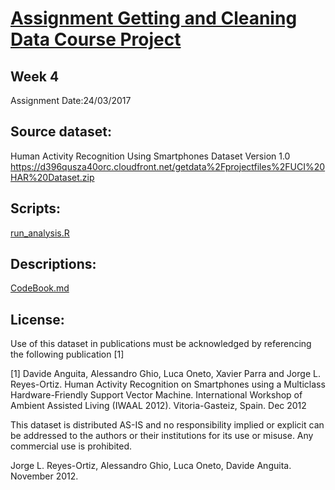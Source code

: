 
# [Assignment Getting and Cleaning Data Course Project](https://www.coursera.org/learn/data-cleaning/)
## Week 4
Assignment Date:24/03/2017

## Source dataset:
Human Activity Recognition Using Smartphones Dataset Version 1.0
https://d396qusza40orc.cloudfront.net/getdata%2Fprojectfiles%2FUCI%20HAR%20Dataset.zip

## Scripts:
[run_analysis.R](https://github.com/JulesBuh/CleaningData/blob/master/run_analysis.R)

## Descriptions:
[CodeBook.md](https://github.com/JulesBuh/CleaningData/blob/master/CodeBook.md#codebook)


## License:
Use of this dataset in publications must be acknowledged by referencing the following publication [1] 

[1] Davide Anguita, Alessandro Ghio, Luca Oneto, Xavier Parra and Jorge L. Reyes-Ortiz. Human Activity Recognition on Smartphones using a Multiclass Hardware-Friendly Support Vector Machine. International Workshop of Ambient Assisted Living (IWAAL 2012). Vitoria-Gasteiz, Spain. Dec 2012

This dataset is distributed AS-IS and no responsibility implied or explicit can be addressed to the authors or their institutions for its use or misuse. Any commercial use is prohibited.

Jorge L. Reyes-Ortiz, Alessandro Ghio, Luca Oneto, Davide Anguita. November 2012.